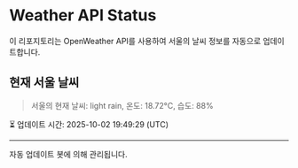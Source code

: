 
# Weather API Status

이 리포지토리는 OpenWeather API를 사용하여 서울의 날씨 정보를 자동으로 업데이트합니다.

## 현재 서울 날씨
> 서울의 현재 날씨: light rain, 온도: 18.72°C, 습도: 88%

⏳ 업데이트 시간: 2025-10-02 19:49:29 (UTC)

---
자동 업데이트 봇에 의해 관리됩니다.
